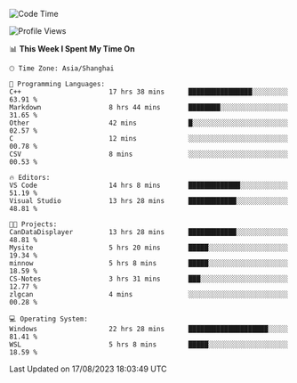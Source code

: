 <!--START_SECTION:waka-->
![Code Time](http://img.shields.io/badge/Code%20Time-1%2C173%20hrs%2016%20mins-blue)

![Profile Views](http://img.shields.io/badge/Profile%20Views-1-blue)

📊 **This Week I Spent My Time On** 

```text
🕑︎ Time Zone: Asia/Shanghai

💬 Programming Languages: 
C++                      17 hrs 38 mins      ████████████████░░░░░░░░░   63.91 % 
Markdown                 8 hrs 44 mins       ████████░░░░░░░░░░░░░░░░░   31.65 % 
Other                    42 mins             █░░░░░░░░░░░░░░░░░░░░░░░░   02.57 % 
C                        12 mins             ░░░░░░░░░░░░░░░░░░░░░░░░░   00.78 % 
CSV                      8 mins              ░░░░░░░░░░░░░░░░░░░░░░░░░   00.53 % 

🔥 Editors: 
VS Code                  14 hrs 8 mins       █████████████░░░░░░░░░░░░   51.19 % 
Visual Studio            13 hrs 28 mins      ████████████░░░░░░░░░░░░░   48.81 % 

🐱‍💻 Projects: 
CanDataDisplayer         13 hrs 28 mins      ████████████░░░░░░░░░░░░░   48.81 % 
Mysite                   5 hrs 20 mins       █████░░░░░░░░░░░░░░░░░░░░   19.34 % 
minnow                   5 hrs 8 mins        █████░░░░░░░░░░░░░░░░░░░░   18.59 % 
CS-Notes                 3 hrs 31 mins       ███░░░░░░░░░░░░░░░░░░░░░░   12.77 % 
zlgcan                   4 mins              ░░░░░░░░░░░░░░░░░░░░░░░░░   00.28 % 

💻 Operating System: 
Windows                  22 hrs 28 mins      ████████████████████░░░░░   81.41 % 
WSL                      5 hrs 8 mins        █████░░░░░░░░░░░░░░░░░░░░   18.59 % 
```


 Last Updated on 17/08/2023 18:03:49 UTC
<!--END_SECTION:waka-->